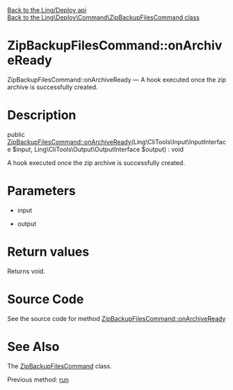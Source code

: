 [Back to the Ling/Deploy api](https://github.com/lingtalfi/Deploy/blob/master/doc/api/Ling/Deploy.md)<br>
[Back to the Ling\Deploy\Command\ZipBackupFilesCommand class](https://github.com/lingtalfi/Deploy/blob/master/doc/api/Ling/Deploy/Command/ZipBackupFilesCommand.md)


ZipBackupFilesCommand::onArchiveReady
================



ZipBackupFilesCommand::onArchiveReady — A hook executed once the zip archive is successfully created.




Description
================


public [ZipBackupFilesCommand::onArchiveReady](https://github.com/lingtalfi/Deploy/blob/master/doc/api/Ling/Deploy/Command/ZipBackupFilesCommand/onArchiveReady.md)(Ling\CliTools\Input\InputInterface $input, Ling\CliTools\Output\OutputInterface $output) : void




A hook executed once the zip archive is successfully created.




Parameters
================


- input

    

- output

    


Return values
================

Returns void.








Source Code
===========
See the source code for method [ZipBackupFilesCommand::onArchiveReady](https://github.com/lingtalfi/Deploy/blob/master/Command/ZipBackupFilesCommand.php#L99-L102)


See Also
================

The [ZipBackupFilesCommand](https://github.com/lingtalfi/Deploy/blob/master/doc/api/Ling/Deploy/Command/ZipBackupFilesCommand.md) class.

Previous method: [run](https://github.com/lingtalfi/Deploy/blob/master/doc/api/Ling/Deploy/Command/ZipBackupFilesCommand/run.md)<br>

